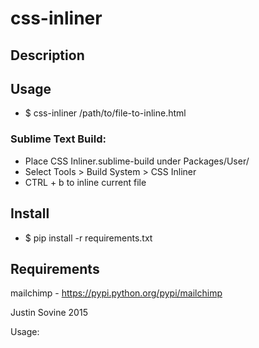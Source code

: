 # css-inliner

## Description

## Usage
* $ css-inliner /path/to/file-to-inline.html

### Sublime Text Build:  
* Place CSS Inliner.sublime-build under Packages/User/  
* Select Tools > Build System > CSS Inliner  
* CTRL + b to inline current file  

## Install
* $ pip install -r requirements.txt

## Requirements
mailchimp - https://pypi.python.org/pypi/mailchimp

Justin Sovine 2015

Usage: 


